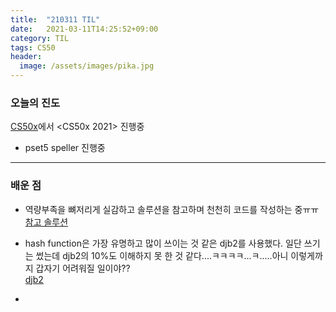 ```yaml
---
title:  "210311 TIL"
date:   2021-03-11T14:25:52+09:00
category: TIL
tags: CS50
header:
  image: /assets/images/pika.jpg
---
```


<h3>오늘의 진도</h3>

[CS50x](https://cs50.harvard.edu/x/2021/)에서 <CS50x 2021> 진행중

 - pset5 speller 진행중
 
<hr>

<h3>배운 점</h3>

 - 역량부족을 뼈저리게 실감하고 솔루션을 참고하며 천천히 코드를 작성하는 중ㅠㅠ
 <br>[참고 솔루션](https://medium.com/@dentured/cs50-2020-pset-5-speller-c9d05afc490)
 
 - hash function은 가장 유명하고 많이 쓰이는 것 같은 djb2를 사용했다. 일단 쓰기는 썼는데 djb2의 10%도 이해하지 못 한 것 같다....ㅋㅋㅋㅋ...ㅋ.....아니 이렇게까지 갑자기 어려워질 일이야??
 <br>[djb2](http://www.cse.yorku.ca/~oz/hash.html)
 
 -